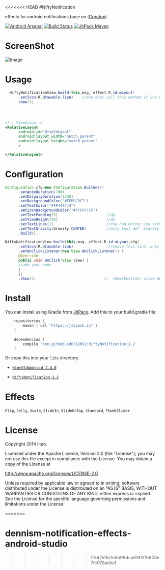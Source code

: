 <<<<<<< HEAD
#NiftyNotification 

effects for android notifications.base on ([Crouton][1])

[![Android Arsenal](http://img.shields.io/badge/%20%20%20Android%20%20Arsenal%20%20%20-%20%20%20NiftyNotification%20%20%20-blue.svg)](http://android-arsenal.com/details/1/888)
[![Build Status](https://api.travis-ci.org/sd6352051/NiftyNotification.svg?branch=master)](https://travis-ci.org/sd6352051/NiftyNotification)
[![JitPack Maven](https://img.shields.io/github/tag/sd6352051/NiftyNotification.svg?label=JitPack%20Maven)](https://jitpack.io/#sd6352051/NiftyNotification)

# ScreenShot

![Image][2]


# Usage
``` java
  NiftyNotificationView.build(this,msg, effect,R.id.mLyout)
      .setIcon(R.drawable.lion)    //You must call this method if you use ThumbSlider effect
      show();

```
#

```xml

<!-- ViewGroup-->
<RelativeLayout
      android:id="@+id/mLyout"
      android:layout_width="match_parent"
      android:layout_height="match_parent"
      >

</RelativeLayout>
```

# Configuration

``` java
Configuration cfg=new Configuration.Builder()
      .setAnimDuration(700)
      .setDispalyDuration(1500)
      .setBackgroundColor("#FFBDC3C7")
      .setTextColor("#FF444444")
      .setIconBackgroundColor("#FFFFFFFF")
      .setTextPadding(5)                      //dp
      .setViewHeight(48)                      //dp
      .setTextLines(2)                        //You had better use setViewHeight and setTextLines together
      .setTextGravity(Gravity.CENTER)         //only text def  Gravity.CENTER,contain icon Gravity.CENTER_VERTICAL
      .build();

NiftyNotificationView.build(this,msg, effect,R.id.mLyout,cfg)
      .setIcon(R.drawable.lion)               //remove this line ,only text
      .setOnClickListener(new View.OnClickListener() {
      @Override
      public void onClick(View view) {
      //add your code
      }
      })
      .show();                               //  show(boolean) allow duplicates   or showSticky() sticky notification,you can call removeSticky() method close it

```

# Install

You can install using Gradle from [JitPack](https://jitpack.io/#sd6352051/NiftyNotification). Add this to your build.gradle file:

```gradle
	repositories {
	    maven { url "https://jitpack.io" }
	}
	
	dependencies {
	    compile 'com.github.sd6352051:NiftyNotification:1.2'
	}
```

Or copy this into your `libs` directory.
-   [`NineOldAndroid-2.4.0`](https://github.com/downloads/JakeWharton/NineOldAndroids/nineoldandroids-2.4.0.jar)

-   [`NiftyNotification-1.2`](https://github.com/sd6352051/NiftyNotification/blob/master/releases/niftynotification-1.2.jar?raw=true)

  
# Effects
`Flip`, `Jelly`, `Scale`, `SlideIn`, `SlideOnTop`, `Standard`, `ThumbSlider`

# License
Copyright 2014 litao.

Licensed under the Apache License, Version 2.0 (the "License");
you may not use this file except in compliance with the License.
You may obtain a copy of the License at

   http://www.apache.org/licenses/LICENSE-2.0

Unless required by applicable law or agreed to in writing, software
distributed under the License is distributed on an "AS IS" BASIS,
WITHOUT WARRANTIES OR CONDITIONS OF ANY KIND, either express or implied.
See the License for the specific language governing permissions and
limitations under the License.


[1]: https://github.com/keyboardsurfer/Crouton
[2]: https://raw.githubusercontent.com/sd6352051/NiftyNotification/master/screenshot/ss.gif
=======
# dennism-notification-effects-android-studio
>>>>>>> 1f347ef6c1c65994ca81912fb903e7fc078aeba1
